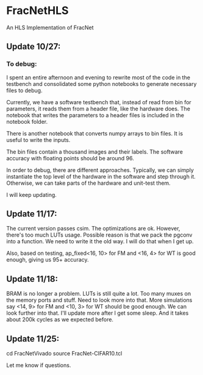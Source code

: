 # FracNetHLS
An HLS Implementation of FracNet

## Update 10/27:
### To debug:

I spent an entire afternoon and evening to rewrite most of the code in the testbench and consolidated some python notebooks to generate necessary files to debug. 

Currently, we have a software testbench that, instead of read from bin for parameters, it reads them from a header file, like the hardware does. The notebook that writes the parameters to a header files is included in the notebook folder.

There is another notebook that converts numpy arrays to bin files. It is useful to write the inputs. 

The bin files contain a thousand images and their labels. The software accuracy with floating points should be around 96. 

In order to debug, there are different approaches. Typically, we can simply instantiate the top level of the hardware in the software and step through it. Otherwise, we can take parts of the hardware and unit-test them. 

I will keep updating. 

## Update 11/17:

The current version passes csim. The optimizations are ok. However, there's too much LUTs usage.
Possible reason is that we pack the pgconv into a function. We need to write it the old way.
I will do that when I get up. 

Also, based on testing, ap_fixed<16, 10> for FM and <16, 4> for WT is good enough, giving us 95+ accuracy. 

## Update 11/18:

BRAM is no longer a problem. LUTs is still quite a lot. Too many muxes on the memory ports and stuff. Need to look more into that. 
More simulations say <14, 9> for FM and <10, 3> for WT should be good enough. We can look further into that.
I'll update more after I get some sleep. 
And it takes about 200k cycles as we expected before. 

## Update 11/25:

cd FracNetVivado
source FracNet-CIFAR10.tcl

Let me know if questions.